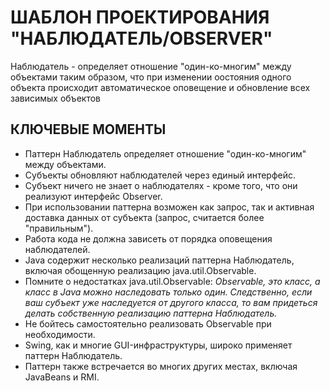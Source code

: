 ШАБЛОН ПРОЕКТИРОВАНИЯ "НАБЛЮДАТЕЛЬ/OBSERVER"
============================================
Наблюдатель - определяет отношение "один-ко-многим" между объектами таким образом, что при изменении оостояния
одного объекта происходит автоматическое оповещение и обновление всех зависимых объектов

КЛЮЧЕВЫЕ МОМЕНТЫ
----------------
- Паттерн Наблюдатель определяет отношение "один-ко-многим" между объектами.
- Субъекты обновляют наблюдателей через единый интерфейс.
- Субъект ничего не знает о наблюдателях - кроме того, что они реализуют интерфейс Observer.
- При использовании паттерна возможен как запрос, так и активная доставка данных от субъекта
  (запрос, считается более "правильным").
- Работа кода не должна зависеть от порядка оповещения наблюдателей.
- Java содержит несколько реализаций паттерна Наблюдатель, включая обощенную реализацию java.util.Observable.
- Помните о недостатках java.util.Observable:
_Observable, это класс, а класс в Java можно наследовать только один. Следственно, если ваш субъект уже
   наследуется от другого класса, то вам придеться делать собственную реализацию паттерна Наблюдатель._
- Не бойтесь самостоятельно реализовать Observable при необходимости.
- Swing, как и многие GUI-инфраструктуры, широко применяет паттерн Наблюдатель.
- Паттерн также встречается во многих других местах, включая JavaBeans и RMI.